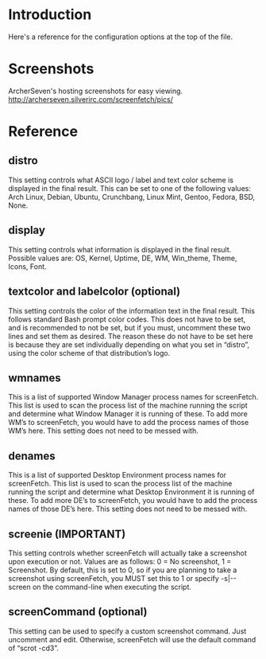 # Introduction #

Here's a reference for the configuration options at the top of the file.

# Screenshots #

ArcherSeven's hosting screenshots for easy viewing.
http://archerseven.silverirc.com/screenfetch/pics/

# Reference #

## distro ##
This setting controls what ASCII logo / label and text color scheme is displayed in the final result. This can be set to one of the following values: Arch Linux, Debian, Ubuntu, Crunchbang, Linux Mint, Gentoo, Fedora, BSD, None.

## display ##
This setting controls what information is displayed in the final result. Possible values are: OS, Kernel, Uptime, DE, WM, Win\_theme, Theme, Icons, Font.

## textcolor and labelcolor (optional) ##
This setting controls the color of the information text in the final result. This follows standard Bash prompt color codes. This does not have to be set, and is recommended to not be set, but if you must, uncomment these two lines and set them as desired. The reason these do not have to be set here is because they are set individually depending on what you set in “distro”, using the color scheme of that distribution’s logo.

## wmnames ##
This is a list of supported Window Manager process names for screenFetch. This list is used to scan the process list of the machine running the script and determine what Window Manager it is running of these. To add more WM’s to screenFetch, you would have to add the process names of those WM’s here. This setting does not need to be messed with.

## denames ##
This is a list of supported Desktop Environment process names for screenFetch. This list is used to scan the process list of the machine running the script and determine what Desktop Environment it is running of these. To add more DE’s to screenFetch, you would have to add the process names of those DE’s here. This setting does not need to be messed with.

## screenie (IMPORTANT) ##
This setting controls whether screenFetch will actually take a screenshot upon execution or not. Values are as follows: 0 = No screenshot, 1 = Screenshot. By default, this is set to 0, so if you are planning to take a screenshot using screenFetch, you MUST set this to 1 or specify -s|--screen on the command-line when executing the script.

## screenCommand (optional) ##
This setting can be used to specify a custom screenshot command. Just uncomment and edit. Otherwise, screenFetch will use the default command of “scrot -cd3”.